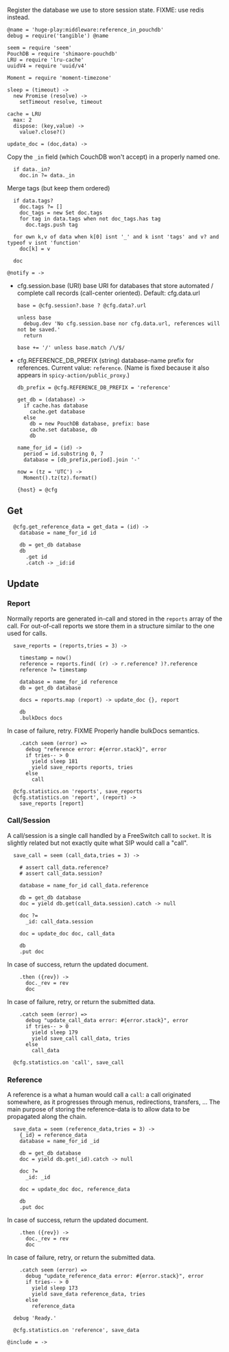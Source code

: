 Register the database we use to store session state.
FIXME: use redis instead.

    @name = 'huge-play:middleware:reference_in_pouchdb'
    debug = require('tangible') @name

    seem = require 'seem'
    PouchDB = require 'shimaore-pouchdb'
    LRU = require 'lru-cache'
    uuidV4 = require 'uuid/v4'

    Moment = require 'moment-timezone'

    sleep = (timeout) ->
      new Promise (resolve) ->
        setTimeout resolve, timeout

    cache = LRU
      max: 2
      dispose: (key,value) ->
        value?.close?()

    update_doc = (doc,data) ->

Copy the `_in` field (which CouchDB won't accept) in a properly named one.

      if data._in?
        doc.in ?= data._in

Merge tags (but keep them ordered)

      if data.tags?
        doc.tags ?= []
        doc_tags = new Set doc.tags
        for tag in data.tags when not doc_tags.has tag
          doc.tags.push tag

      for own k,v of data when k[0] isnt '_' and k isnt 'tags' and v? and typeof v isnt 'function'
        doc[k] = v

      doc

    @notify = ->

* cfg.session.base (URI) base URI for databases that store automated / complete call records (call-center oriented). Default: cfg.data.url

      base = @cfg.session?.base ? @cfg.data?.url

      unless base
        debug.dev 'No cfg.session.base nor cfg.data.url, references will not be saved.'
        return

      base += '/' unless base.match /\/$/

* cfg.REFERENCE_DB_PREFIX (string) database-name prefix for references. Current value: `reference`.
(Name is fixed because it also appears in `spicy-action/public_proxy`.)

      db_prefix = @cfg.REFERENCE_DB_PREFIX = 'reference'

      get_db = (database) ->
        if cache.has database
          cache.get database
        else
          db = new PouchDB database, prefix: base
          cache.set database, db
          db

      name_for_id = (id) ->
        period = id.substring 0, 7
        database = [db_prefix,period].join '-'

      now = (tz = 'UTC') ->
        Moment().tz(tz).format()

      {host} = @cfg

Get
---

      @cfg.get_reference_data = get_data = (id) ->
        database = name_for_id id

        db = get_db database
        db
          .get id
          .catch -> _id:id

Update
------

### Report

Normally reports are generated in-call and stored in the `reports` array of the call.
For out-of-call reports we store them in a structure similar to the one used for calls.

      save_reports = (reports,tries = 3) ->

        timestamp = now()
        reference = reports.find( (r) -> r.reference? )?.reference
        reference ?= timestamp

        database = name_for_id reference
        db = get_db database

        docs = reports.map (report) -> update_doc {}, report

        db
        .bulkDocs docs

In case of failure, retry.
FIXME Properly handle bulkDocs semantics.

        .catch seem (error) =>
          debug "reference error: #{error.stack}", error
          if tries-- > 0
            yield sleep 181
            yield save_reports reports, tries
          else
            call

      @cfg.statistics.on 'reports', save_reports
      @cfg.statistics.on 'report', (report) ->
        save_reports [report]

### Call/Session

A call/session is a single call handled by a FreeSwitch call to `socket`. It is slightly related but not exactly quite what SIP would call a "call".

      save_call = seem (call_data,tries = 3) ->

        # assert call_data.reference?
        # assert call_data.session?

        database = name_for_id call_data.reference

        db = get_db database
        doc = yield db.get(call_data.session).catch -> null

        doc ?=
          _id: call_data.session

        doc = update_doc doc, call_data

        db
        .put doc

In case of success, return the updated document.

        .then ({rev}) ->
          doc._rev = rev
          doc

In case of failure, retry, or return the submitted data.

        .catch seem (error) =>
          debug "update_call_data error: #{error.stack}", error
          if tries-- > 0
            yield sleep 179
            yield save_call call_data, tries
          else
            call_data

      @cfg.statistics.on 'call', save_call

### Reference

A reference is a what a human would call a `call`: a call originated somewhere, as it progresses through menus, redirections, transfers, …
The main purpose of storing the reference-data is to allow data to be propagated along the chain.

      save_data = seem (reference_data,tries = 3) ->
        {_id} = reference_data
        database = name_for_id _id

        db = get_db database
        doc = yield db.get(_id).catch -> null

        doc ?=
          _id: _id

        doc = update_doc doc, reference_data

        db
        .put doc

In case of success, return the updated document.

        .then ({rev}) ->
          doc._rev = rev
          doc

In case of failure, retry, or return the submitted data.

        .catch seem (error) =>
          debug "update_reference_data error: #{error.stack}", error
          if tries-- > 0
            yield sleep 173
            yield save_data reference_data, tries
          else
            reference_data

      debug 'Ready.'

      @cfg.statistics.on 'reference', save_data

    @include = ->
